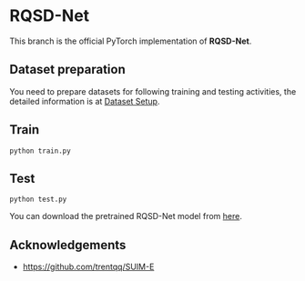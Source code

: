 # RQSD-Net
This branch is the official PyTorch implementation of **RQSD-Net**.
## Dataset preparation 
You need to prepare datasets for following training and testing activities, the detailed information is at [Dataset Setup](data/readme.md).

## Train
``` 
python train.py
```
## Test
```
python test.py
```
You can download the pretrained RQSD-Net model from [here](https://drive.google.com/file/d/14JpdY4eciYTQQ5Wb4-_rgCZqnBQdOT9N/view?usp=sharing).


## Acknowledgements
- https://github.com/trentqq/SUIM-E

